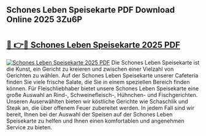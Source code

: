## Schones Leben Speisekarte PDF Download Online 2025 3Zu6P

# <h2><a href="http://gc96na5.nevu.top/?p=Schones+Leben+Speisekarte">🔗 👉🔴 Schones Leben Speisekarte 2025 PDF</a></h2>

[![Schones Leben Speisekarte 2025 PDF](https://i.imgur.com/dBaPXMq.png)](http://gc96na5.nevu.top/?p=Schones+Leben+Speisekarte)
Die Schones Leben Speisekarte ist die Kunst, ein Gericht zu kreieren und zwischen einer Vielzahl von Gerichten zu wählen. Auf der Schones Leben Speisekarte unserer Cafeteria finden Sie viele frische Salate, die Sie in einem speziellen Bereich finden können. Für Fleischliebhaber bietet unsere Schones Leben Speisekarte eine große Auswahl an Rind-, Schweinefleisch-, Hühnchen- und Fischgerichten. Unseren Auserwählten bieten wir köstliche Gerichte wie Schaschlik und Steak an, die über offenem Feuer zubereitet werden. In jedem Fall sind wir bereit, Ihnen bei der Auswahl der Speisen auf der Schones Leben Speisekarte zu helfen und Ihnen einen komfortablen und angenehmen Service zu bieten.
